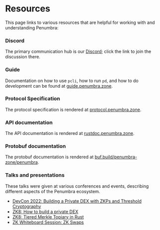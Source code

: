 # Resources

This page links to various resources that are helpful for working with and
understanding Penumbra:

### Discord

The primary communication hub is our [Discord]; click the link to join the
discussion there.

### Guide

Documentation on how to use `pcli`, how to run `pd`, and how to do development can be found at [guide.penumbra.zone][guide].

### Protocol Specification

The protocol specification is rendered at [protocol.penumbra.zone][protocol].

### API documentation

The API documentation is rendered at [rustdoc.penumbra.zone][rustdoc].

### Protobuf documentation

The protobuf documentation is rendered at [buf.build/penumbra-zone/penumbra][protobuf].

[Discord]: https://discord.gg/hKvkrqa3zC
[protocol]: https://protocol.penumbra.zone
[rustdoc]: https://rustdoc.penumbra.zone
[guide]: https://guide.penumbra.zone
[protobuf]: https://buf.build/penumbra-zone/penumbra

### Talks and presentations

These talks were given at various conferences and events,
describing different aspects of the Penumbra ecosystem.

* [DevCon 2022: Building a Private DEX with ZKPs and Threshold Cryptography](https://www.youtube.com/watch?v=JjmOelgfqNo)
* [ZK8: How to build a private DEX](https://www.youtube.com/watch?v=-ap9ja36EYU)
* [ZK8: Tiered Merkle Topiary in Rust](https://www.youtube.com/watch?v=mHoe7lQMcxU)
* [ZK Whiteboard Session: ZK Swaps](https://www.youtube.com/watch?v=ziUZyQmHh4c)
